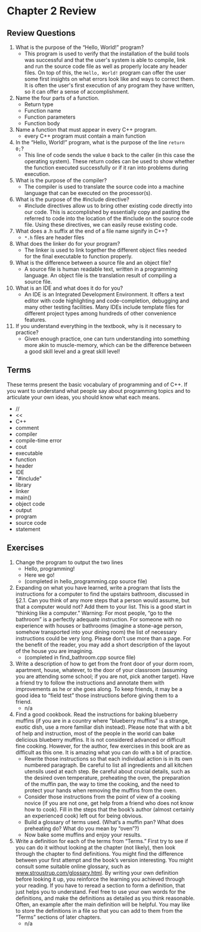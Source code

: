 # Chapter 2 Review

## Review Questions

1. What is the purpose of the “Hello, World!” program?
    - This program is used to verify that the installation of the build tools was successful and that the user's system is able to compile, link and run the source code file as well as properly locate any header files. On top of this, the `Hello, World!` program can offer the user some first insights on what errors look like and ways to correct them. It is often the user's first execution of any program they have written, so it can offer a sense of accomplishment.
2. Name the four parts of a function.
    - Return type
    - Function name
    - Function parameters
    - Function body
3. Name a function that must appear in every C++ program.
    - every C++ program must contain a main function
4. In the “Hello, World!” program, what is the purpose of the line `return 0;`?
    - This line of code sends the value `0` back to the caller (in this case the operating system). These return codes can be used to show whether the function executed successfully or if it ran into problems during execution.
5. What is the purpose of the compiler?
    - The compiler is used to translate the source code into a machine language that can be executed on the processor(s).
6. What is the purpose of the #include directive?
    - #include directives allow us to bring other existing code directly into our code. This is accomplished by essentially copy and pasting the referred to code into the location of the #include on the source code file. Using these directives, we can easily reuse existing code.
7. What does a .h suffix at the end of a file name signify in C++?
    - `*.h` files are header files
8. What does the linker do for your program?
    - The linker is used to link together the different object files needed for the final executable to function properly.
9. What is the difference between a source file and an object file?
    - A source file is human readable text, written in a programming language. An object file is the translation result of compiling a source file.
10. What is an IDE and what does it do for you?
    - An IDE is an Integrated Development Environment. It offers a text editor with code highlighting and code-completion, debugging and many other testing facilities. Many IDEs include template files for different project types among hundreds of other convenience features.
11. If you understand everything in the textbook, why is it necessary to practice?
    - Given enough practice, one can turn understanding into something more akin to muscle-memory, which can be the difference between a good skill level and a great skill level!

## Terms

These terms present the basic vocabulary of programming and of C++. If you want to understand what people say about programming topics and to articulate your own ideas, you should know what each means.

- //
- <<
- C++
- comment
- compiler
- compile-time error
- cout
- executable
- function
- header
- IDE
- "#include"
- library
- linker
- main()
- object code
- output
- program
- source code
- statement

## Exercises

1. Change the program to output the two lines
    - Hello, programming!
    - Here we go!
    - (completed in hello_programming.cpp source file)
2. Expanding on what you have learned, write a program that lists the instructions for a computer to find the upstairs bathroom, discussed in §2.1. Can you think of any more steps that a person would assume, but that a computer would not? Add them to your list. This is a good start in “thinking like a computer.” Warning: For most people, “go to the bathroom” is a perfectly adequate instruction. For someone with no experience with houses or bathrooms (imagine a stone-age person, somehow transported into your dining room) the list of necessary instructions could be very long. Please don’t use more than a page. For the benefit of the reader, you may add a short description of the layout of the house you are imagining.
    - (completed in find_bathroom.cpp source file)
3. Write a description of how to get from the front door of your dorm room, apartment, house, whatever, to the door of your classroom (assuming you are attending some school; if you are not, pick another target). Have a friend try to follow the instructions and annotate them with improvements as he or she goes along. To keep friends, it may be a good idea to “field test” those instructions before giving them to a friend.
    - n/a
4. Find a good cookbook. Read the instructions for baking blueberry muffins (if you are in a country where “blueberry muffins” is a strange, exotic dish, use a more familiar dish instead). Please note that with a bit of help and instruction, most of the people in the world can bake delicious blueberry muffins. It is not considered advanced or difficult fine cooking. However, for the author, few exercises in this book are as difficult as this one. It is amazing what you can do with a bit of practice.
    - Rewrite those instructions so that each individual action is in its own numbered paragraph. Be careful to list all ingredients and all kitchen utensils used at each step. Be careful about crucial details, such as the desired oven temperature, preheating the oven, the preparation of the muffin pan, the way to time the cooking, and the need to protect your hands when removing the muffins from the oven.
    - Consider those instructions from the point of view of a cooking novice (if you are not one, get help from a friend who does not know how to cook). Fill in the steps that the book’s author (almost certainly an experienced cook) left out for being obvious.
    - Build a glossary of terms used. (What’s a muffin pan? What does preheating do? What do you mean by “oven”?)
    - Now bake some muffins and enjoy your results.
5. Write a definition for each of the terms from “Terms.” First try to see if you can do it without looking at the chapter (not likely), then look through the chapter to find definitions. You might find the difference between your first attempt and the book’s version interesting. You might consult some suitable online glossary, such as www.stroustrup.com/glossary.html. By writing your own definition before looking it up, you reinforce the learning you achieved through your reading. If you have to reread a section to form a definition, that just helps you to understand. Feel free to use your own words for the definitions, and make the definitions as detailed as you think reasonable. Often, an example after the main definition will be helpful. You may like to store the definitions in a file so that you can add to them from the “Terms” sections of later chapters.
    - n/a
